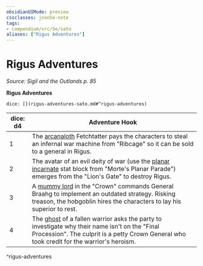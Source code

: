 ```yaml
---
obsidianUIMode: preview
cssclasses: json5e-note
tags:
- compendium/src/5e/sato
aliases: ["Rigus Adventures"]
---
```

# Rigus Adventures
*Source: Sigil and the Outlands p. 85* 

**Rigus Adventures**

`dice: [](rigus-adventures-sato.md#^rigus-adventures)`

| dice: d4 | Adventure Hook |
|----------|----------------|
| 1 | The [arcanaloth](2-Mechanics/CLI/bestiary/fiend/arcanaloth.md) Fetchtatter pays the characters to steal an infernal war machine from "Ribcage" so it can be sold to a general in Rigus. |
| 2 | The avatar of an evil deity of war (use the [planar incarnate](2-Mechanics/CLI/bestiary//planar-incarnate-mpp.md) stat block from "Morte's Planar Parade") emerges from the "Lion's Gate" to destroy Rigus. |
| 3 | A [mummy lord](2-Mechanics/CLI/bestiary/undead/mummy-lord.md) in the "Crown" commands General Braahg to implement an outdated strategy. Risking treason, the hobgoblin hires the characters to lay his superior to rest. |
| 4 | The [ghost](2-Mechanics/CLI/bestiary/undead/ghost.md) of a fallen warrior asks the party to investigate why their name isn't on the "Final Procession". The culprit is a petty Crown General who took credit for the warrior's heroism. |
^rigus-adventures
